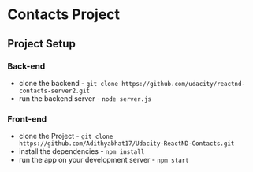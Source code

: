 # Contacts Project

## Project Setup

### Back-end
* clone the backend - `git clone https://github.com/udacity/reactnd-contacts-server2.git`
* run the backend server - `node server.js`

### Front-end
* clone the Project - `git clone https://github.com/Adithyabhat17/Udacity-ReactND-Contacts.git`
* install the dependencies - `npm install`
* run the app on your development server - `npm start`

